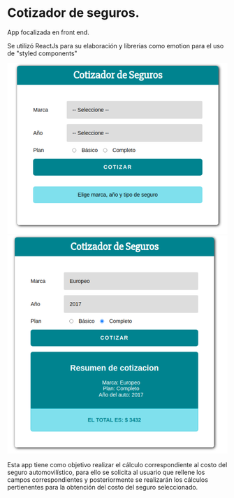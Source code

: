 <h1>Cotizador de seguros.</h1>

<p>App focalizada en front end.</p>
<p>Se utilizó ReactJs para su elaboración y librerias como emotion para el uso de "styled components"</p>
<img src="./src/imgs/im1.png"/></hr>
<img src="./src/imgs/img2.png"/>

<p>Esta app tiene como objetivo realizar el cálculo correspondiente al costo del seguro automovilístico, para ello se solicita al usuario que rellene los campos correspondientes y posteriormente se realizarán los cálculos pertienentes para la obtención del costo del seguro seleccionado.</p>
